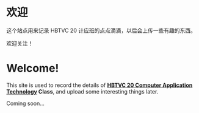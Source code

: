 # <b>欢迎</b>

这个站点用来记录 HBTVC 20 计应班的点点滴滴，以后会上传一些有趣的东西。

欢迎关注！


# <b>Welcome!</b>

This site is used to record the details of <b><u>HBTVC 20 Computer Application Technology</u> Class</b>, and upload some interesting things later.

Coming soon...
